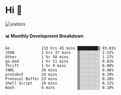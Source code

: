 # Hi 👋
 
![visitors](https://visitor-badge.glitch.me/badge?page_id=sorcererxw.sorcererx)

#### 📊 Monthly Development Breakdown

<!--START_SECTION:waka-->
```text
Go              133 hrs 45 mins █████████▒ 93.01%
JSON            3 hrs 37 mins   ▒░░░░░░░░░ 2.52%
Other           1 hr 58 mins    ▒░░░░░░░░░ 1.37%
go.mod          1 hr 11 mins    ▒░░░░░░░░░ 0.83%
Thrift          1 hr 9 mins     ▒░░░░░░░░░ 0.80%
YAML            39 mins         ▒░░░░░░░░░ 0.46%
protobuf        34 mins         ▒░░░░░░░░░ 0.39%
Protocol Buffer 23 mins         ▒░░░░░░░░░ 0.28%
Shell Script    10 mins         ▒░░░░░░░░░ 0.12%
Bash            8 mins          ▒░░░░░░░░░ 0.10%
```
<!--END_SECTION:waka-->
